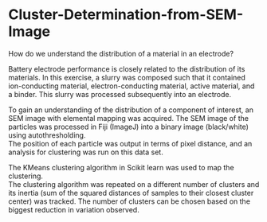 # Cluster-Determination-from-SEM-Image
How do we understand the distribution of a material in an electrode? 

Battery electrode performance is closely related to the distribution of its materials. 
In this exercise, a slurry was composed such that it contained ion-conducting material, electron-conducting material, 
active material, and a binder.  This slurry was processed subsequently into an electrode. 

To gain an understanding of the distribution of a component of interest, an SEM image with elemental mapping
was acquired. The SEM image of the particles was processed in Fiji (ImageJ) into a binary image (black/white) using autothresholding.  
The position of each particle was output in terms of pixel distance, and an analysis for clustering was run 
on this data set.  

The KMeans clustering algorithm in Scikit learn was used to map the clustering.  
The clustering algorithm was repeated on a different number of clusters and its  inertia (sum of the squared 
distances of samples to their closest cluster center) was tracked. The number of clusters can be chosen based on the 
biggest reduction in variation observed.  
